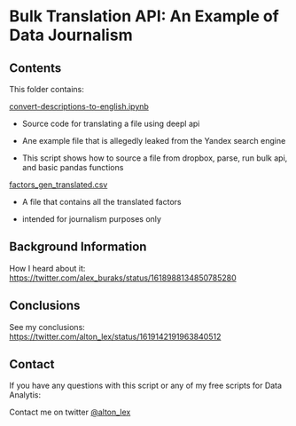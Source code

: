 

# Bulk Translation API: An Example of Data Journalism


## Contents

This folder contains:

[convert-descriptions-to-english.ipynb](https://github.com/FrontAnalyticsInc/data-winners/blob/main/translation-api-descriptions-to-english-using-deepl/convert-descriptions-to-english.ipynb)

- Source code for translating a file using deepl api

- Ane example file that is allegedly leaked from the Yandex search engine

- This script shows how to source a file from dropbox, parse, run bulk api, and basic pandas functions



[factors_gen_translated.csv](https://github.com/FrontAnalyticsInc/data-winners/blob/main/translation-api-descriptions-to-english-using-deepl/factors_gen_translated.csv)

- A file that contains all the translated factors

- intended for journalism purposes only




## Background Information

How I heard about it: https://twitter.com/alex_buraks/status/1618988134850785280


## Conclusions

See my conclusions: https://twitter.com/alton_lex/status/1619142191963840512


## Contact

If you have any questions with this script or any of my free scripts for Data Analytis:

Contact me on twitter [@alton_lex](https://twitter.com/alton_lex)